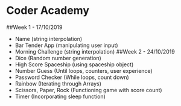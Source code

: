 # Coder Academy 

##Week 1 - 17/10/2019
- Name                  (string interpolation)
- Bar Tender App        (manipulating user input)
- Morning Challenge     (string interpolation)
##Week 2 - 24/10/2019
- Dice                  (Random number generation)
- High Score Spaceship  (using spaceship object)
- Number Guess          (Until loops, counters, user experience)
- Password Checker      (While loops, count down)
- Rainbow               (Iterating through Arrays)
- Scissors, Paper, Rock (Functioning game with score count)
- Timer                 (Incorporating sleep function)



